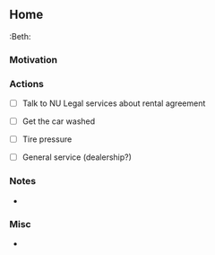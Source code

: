 ## Home
:Beth: 

### Motivation

### Actions
- [ ] Talk to NU Legal services about rental agreement
- [ ] Get the car washed
- [ ] Tire pressure
- [ ] General service (dealership?)


### Notes
- 

### Misc
- 

